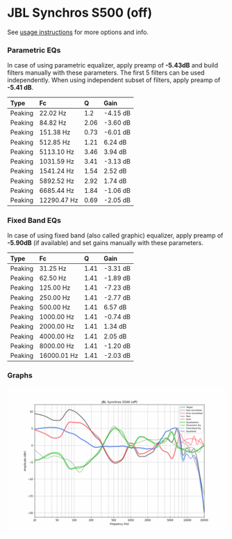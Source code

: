# JBL Synchros S500 (off)
See [usage instructions](https://github.com/jaakkopasanen/AutoEq#usage) for more options and info.

### Parametric EQs
In case of using parametric equalizer, apply preamp of **-5.43dB** and build filters manually
with these parameters. The first 5 filters can be used independently.
When using independent subset of filters, apply preamp of **-5.41 dB**.

| Type    | Fc          |    Q | Gain     |
|:--------|:------------|:-----|:---------|
| Peaking | 22.02 Hz    | 1.2  | -4.15 dB |
| Peaking | 84.82 Hz    | 2.06 | -3.60 dB |
| Peaking | 151.38 Hz   | 0.73 | -6.01 dB |
| Peaking | 512.85 Hz   | 1.21 | 6.24 dB  |
| Peaking | 5113.10 Hz  | 3.46 | 3.94 dB  |
| Peaking | 1031.59 Hz  | 3.41 | -3.13 dB |
| Peaking | 1541.24 Hz  | 1.54 | 2.52 dB  |
| Peaking | 5892.52 Hz  | 2.92 | 1.74 dB  |
| Peaking | 6685.44 Hz  | 1.84 | -1.06 dB |
| Peaking | 12290.47 Hz | 0.69 | -2.05 dB |

### Fixed Band EQs
In case of using fixed band (also called graphic) equalizer, apply preamp of **-5.90dB**
(if available) and set gains manually with these parameters.

| Type    | Fc          |    Q | Gain     |
|:--------|:------------|:-----|:---------|
| Peaking | 31.25 Hz    | 1.41 | -3.31 dB |
| Peaking | 62.50 Hz    | 1.41 | -1.89 dB |
| Peaking | 125.00 Hz   | 1.41 | -7.23 dB |
| Peaking | 250.00 Hz   | 1.41 | -2.77 dB |
| Peaking | 500.00 Hz   | 1.41 | 6.57 dB  |
| Peaking | 1000.00 Hz  | 1.41 | -0.74 dB |
| Peaking | 2000.00 Hz  | 1.41 | 1.34 dB  |
| Peaking | 4000.00 Hz  | 1.41 | 2.05 dB  |
| Peaking | 8000.00 Hz  | 1.41 | -1.20 dB |
| Peaking | 16000.01 Hz | 1.41 | -2.03 dB |

### Graphs
![](./JBL%20Synchros%20S500%20(off).png)